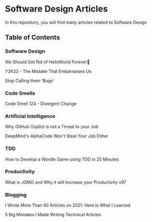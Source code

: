 # Software Design Articles

In this repository, you will find many articles related to Software Design

## Table of Contents

### Software Design

We Should Get Rid of HelloWorld Forever💩

Y2K22 - The Mistake That Embarrasses Us

Stop Calling them ‘Bugs’

### Code Smells

Code Smell 124 - Divergent Change

### Artificial Intelligence

Why GitHub Copilot is not a Threat to your Job

DeepMind's AlphaCode Won't Steal Your Job Either

### TDD

How to Develop a Wordle Game using TDD in 25 Minutes

### Productivity

What is JOMO and Why it will Increase your Productivity x97

### Blogging

I Wrote More Than 90 Articles on 2021: Here Is What I Learned

5 Big Mistakes I Made Writing Technical Articles